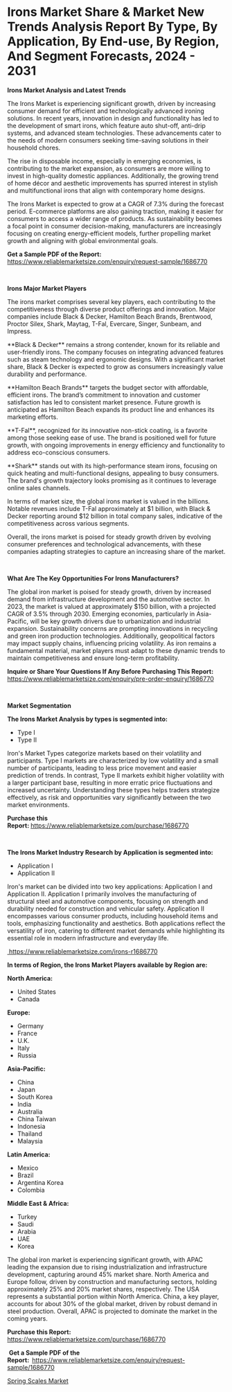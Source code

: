 <p><h1>Irons Market Share & Market New Trends Analysis Report By Type, By Application, By End-use, By Region, And Segment Forecasts, 2024 - 2031</h1></p><p><strong>Irons Market Analysis and Latest Trends</strong></p>
<p><p>The Irons Market is experiencing significant growth, driven by increasing consumer demand for efficient and technologically advanced ironing solutions. In recent years, innovation in design and functionality has led to the development of smart irons, which feature auto shut-off, anti-drip systems, and advanced steam technologies. These advancements cater to the needs of modern consumers seeking time-saving solutions in their household chores.</p><p>The rise in disposable income, especially in emerging economies, is contributing to the market expansion, as consumers are more willing to invest in high-quality domestic appliances. Additionally, the growing trend of home décor and aesthetic improvements has spurred interest in stylish and multifunctional irons that align with contemporary home designs.</p><p>The Irons Market is expected to grow at a CAGR of 7.3% during the forecast period. E-commerce platforms are also gaining traction, making it easier for consumers to access a wider range of products. As sustainability becomes a focal point in consumer decision-making, manufacturers are increasingly focusing on creating energy-efficient models, further propelling market growth and aligning with global environmental goals.</p></p>
<p><strong>Get a Sample PDF of the Report:&nbsp;</strong> <a href="https://www.reliablemarketsize.com/enquiry/request-sample/1686770?utm_campaign=1103&utm_medium=2&utm_source=Github&utm_content=ia&utm_term=31122024&utm_id=irons">https://www.reliablemarketsize.com/enquiry/request-sample/1686770</a></p>
<p>&nbsp;</p>
<p><strong>Irons Major Market Players</strong></p>
<p><p>The irons market comprises several key players, each contributing to the competitiveness through diverse product offerings and innovation. Major companies include Black & Decker, Hamilton Beach Brands, Brentwood, Proctor Silex, Shark, Maytag, T-Fal, Evercare, Singer, Sunbeam, and Impress.</p><p>**Black & Decker** remains a strong contender, known for its reliable and user-friendly irons. The company focuses on integrating advanced features such as steam technology and ergonomic designs. With a significant market share, Black & Decker is expected to grow as consumers increasingly value durability and performance.</p><p>**Hamilton Beach Brands** targets the budget sector with affordable, efficient irons. The brand’s commitment to innovation and customer satisfaction has led to consistent market presence. Future growth is anticipated as Hamilton Beach expands its product line and enhances its marketing efforts.</p><p>**T-Fal**, recognized for its innovative non-stick coating, is a favorite among those seeking ease of use. The brand is positioned well for future growth, with ongoing improvements in energy efficiency and functionality to address eco-conscious consumers.</p><p>**Shark** stands out with its high-performance steam irons, focusing on quick heating and multi-functional designs, appealing to busy consumers. The brand's growth trajectory looks promising as it continues to leverage online sales channels.</p><p>In terms of market size, the global irons market is valued in the billions. Notable revenues include T-Fal approximately at $1 billion, with Black & Decker reporting around $12 billion in total company sales, indicative of the competitiveness across various segments.</p><p>Overall, the irons market is poised for steady growth driven by evolving consumer preferences and technological advancements, with these companies adapting strategies to capture an increasing share of the market.</p></p>
<p>&nbsp;</p>
<p><strong>What Are The Key Opportunities For Irons Manufacturers?</strong></p>
<p><p>The global iron market is poised for steady growth, driven by increased demand from infrastructure development and the automotive sector. In 2023, the market is valued at approximately $150 billion, with a projected CAGR of 3.5% through 2030. Emerging economies, particularly in Asia-Pacific, will be key growth drivers due to urbanization and industrial expansion. Sustainability concerns are prompting innovations in recycling and green iron production technologies. Additionally, geopolitical factors may impact supply chains, influencing pricing volatility. As iron remains a fundamental material, market players must adapt to these dynamic trends to maintain competitiveness and ensure long-term profitability.</p></p>
<p><strong>Inquire or Share Your Questions If Any Before Purchasing This Report:</strong> <a href="https://www.reliablemarketsize.com/enquiry/pre-order-enquiry/1686770?utm_campaign=1103&utm_medium=2&utm_source=Github&utm_content=ia&utm_term=31122024&utm_id=irons">https://www.reliablemarketsize.com/enquiry/pre-order-enquiry/1686770</a></p>
<p>&nbsp;</p>
<p><strong>Market Segmentation</strong></p>
<p><strong>The Irons Market Analysis by types is segmented into:</strong></p>
<p><ul><li>Type I</li><li>Type II</li></ul></p>
<p><p>Iron's Market Types categorize markets based on their volatility and participants. Type I markets are characterized by low volatility and a small number of participants, leading to less price movement and easier prediction of trends. In contrast, Type II markets exhibit higher volatility with a larger participant base, resulting in more erratic price fluctuations and increased uncertainty. Understanding these types helps traders strategize effectively, as risk and opportunities vary significantly between the two market environments.</p></p>
<p><strong>Purchase this Report:&nbsp;</strong><a href="https://www.reliablemarketsize.com/purchase/1686770?utm_campaign=1103&utm_medium=2&utm_source=Github&utm_content=ia&utm_term=31122024&utm_id=irons">https://www.reliablemarketsize.com/purchase/1686770</a></p>
<p>&nbsp;</p>
<p><strong>The Irons Market Industry Research by Application is segmented into:</strong></p>
<p><ul><li>Application I</li><li>Application II</li></ul></p>
<p><p>Iron's market can be divided into two key applications: Application I and Application II. Application I primarily involves the manufacturing of structural steel and automotive components, focusing on strength and durability needed for construction and vehicular safety. Application II encompasses various consumer products, including household items and tools, emphasizing functionality and aesthetics. Both applications reflect the versatility of iron, catering to different market demands while highlighting its essential role in modern infrastructure and everyday life.</p></p>
<p><a href="https://www.reliablemarketsize.com/irons-r1686770?utm_campaign=1103&utm_medium=2&utm_source=Github&utm_content=ia&utm_term=31122024&utm_id=irons">&nbsp;https://www.reliablemarketsize.com/irons-r1686770</a></p>
<p><strong>In terms of Region, the Irons Market Players available by Region are:</strong></p>
<p>
    <p> <strong> North America: </strong>
        <ul>
            <li>United States</li>
            <li>Canada</li>
        </ul>
        </p> 
    <p> <strong> Europe: </strong>
        <ul>
            <li>Germany</li>
            <li>France</li>
            <li>U.K.</li>
            <li>Italy</li>
            <li>Russia</li>
        </ul>
        </p> 
    <p> <strong> Asia-Pacific: </strong>
        <ul>
            <li>China</li>
            <li>Japan</li>
            <li>South Korea</li>
            <li>India</li>
            <li>Australia</li>
            <li>China Taiwan</li>
            <li>Indonesia</li>
            <li>Thailand</li>
            <li>Malaysia</li>
        </ul>
        </p> 
    <p> <strong> Latin America: </strong>
        <ul>
            <li>Mexico</li>
            <li>Brazil</li>
            <li>Argentina Korea</li>
            <li>Colombia</li>
        </ul>
        </p> 
    <p> <strong> Middle East & Africa: </strong>
        <ul>
            <li>Turkey</li>
            <li>Saudi</li>
            <li>Arabia</li>
            <li>UAE</li>
            <li>Korea</li>
        </ul>
    </p>
    </p>
<p><p>The global iron market is experiencing significant growth, with APAC leading the expansion due to rising industrialization and infrastructure development, capturing around 45% market share. North America and Europe follow, driven by construction and manufacturing sectors, holding approximately 25% and 20% market shares, respectively. The USA represents a substantial portion within North America. China, a key player, accounts for about 30% of the global market, driven by robust demand in steel production. Overall, APAC is projected to dominate the market in the coming years.</p></p>
<p><strong>Purchase this Report: </strong><a href="https://www.reliablemarketsize.com/purchase/1686770?utm_campaign=1103&utm_medium=2&utm_source=Github&utm_content=ia&utm_term=31122024&utm_id=irons">https://www.reliablemarketsize.com/purchase/1686770</a></p>
<p>&nbsp;<strong>Get a Sample PDF of the Report:&nbsp;&nbsp;</strong><a href="https://www.reliablemarketsize.com/enquiry/request-sample/1686770?utm_campaign=1103&utm_medium=2&utm_source=Github&utm_content=ia&utm_term=31122024&utm_id=irons">https://www.reliablemarketsize.com/enquiry/request-sample/1686770</a></p>
<p><strong></strong></p>
<p><p><a href="https://github.com/gdfhhhj/Market-Research-Report-List-7/blob/main/spring-scales-market.md?utm_campaign=1103&utm_medium=2&utm_source=Github&utm_content=ia&utm_term=31122024&utm_id=irons">Spring Scales Market</a></p></p>